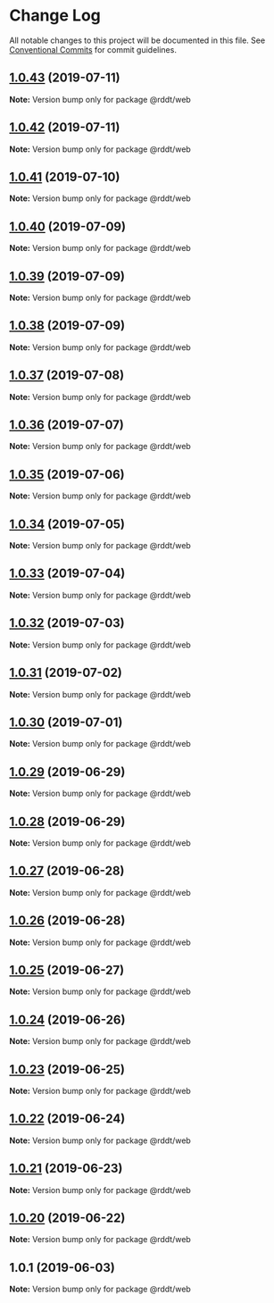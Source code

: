 # Change Log

All notable changes to this project will be documented in this file.
See [Conventional Commits](https://conventionalcommits.org) for commit guidelines.

## [1.0.43](https://github.com/krisScript/fullstack-reddit-clone-ts-mern/compare/v1.0.42...v1.0.43) (2019-07-11)

**Note:** Version bump only for package @rddt/web





## [1.0.42](https://github.com/krisScript/fullstack-reddit-clone-ts-mern/compare/v1.0.41...v1.0.42) (2019-07-11)

**Note:** Version bump only for package @rddt/web





## [1.0.41](https://github.com/krisScript/fullstack-reddit-clone-ts-mern/compare/v1.0.40...v1.0.41) (2019-07-10)

**Note:** Version bump only for package @rddt/web





## [1.0.40](https://github.com/krisScript/fullstack-reddit-clone-ts-mern/compare/v1.0.39...v1.0.40) (2019-07-09)

**Note:** Version bump only for package @rddt/web





## [1.0.39](https://github.com/krisScript/fullstack-reddit-clone-ts-mern/compare/v1.0.38...v1.0.39) (2019-07-09)

**Note:** Version bump only for package @rddt/web





## [1.0.38](https://github.com/krisScript/fullstack-reddit-clone-ts-mern/compare/v1.0.37...v1.0.38) (2019-07-09)

**Note:** Version bump only for package @rddt/web





## [1.0.37](https://github.com/krisScript/fullstack-reddit-clone-ts-mern/compare/v1.0.36...v1.0.37) (2019-07-08)

**Note:** Version bump only for package @rddt/web





## [1.0.36](https://github.com/krisScript/fullstack-reddit-clone-ts-mern/compare/v1.0.35...v1.0.36) (2019-07-07)

**Note:** Version bump only for package @rddt/web





## [1.0.35](https://github.com/krisScript/fullstack-reddit-clone-ts-mern/compare/v1.0.34...v1.0.35) (2019-07-06)

**Note:** Version bump only for package @rddt/web





## [1.0.34](https://github.com/krisScript/fullstack-reddit-clone-ts-mern/compare/v1.0.33...v1.0.34) (2019-07-05)

**Note:** Version bump only for package @rddt/web





## [1.0.33](https://github.com/krisScript/fullstack-reddit-clone-ts-mern/compare/v1.0.32...v1.0.33) (2019-07-04)

**Note:** Version bump only for package @rddt/web





## [1.0.32](https://github.com/krisScript/fullstack-reddit-clone-ts-mern/compare/v1.0.31...v1.0.32) (2019-07-03)

**Note:** Version bump only for package @rddt/web





## [1.0.31](https://github.com/krisScript/fullstack-reddit-clone-ts-mern/compare/v1.0.30...v1.0.31) (2019-07-02)

**Note:** Version bump only for package @rddt/web





## [1.0.30](https://github.com/krisScript/fullstack-reddit-clone-ts-mern/compare/v1.0.29...v1.0.30) (2019-07-01)

**Note:** Version bump only for package @rddt/web





## [1.0.29](https://github.com/krisScript/fullstack-reddit-clone-ts-mern/compare/v1.0.28...v1.0.29) (2019-06-29)

**Note:** Version bump only for package @rddt/web





## [1.0.28](https://github.com/krisScript/fullstack-reddit-clone-ts-mern/compare/v1.0.27...v1.0.28) (2019-06-29)

**Note:** Version bump only for package @rddt/web





## [1.0.27](https://github.com/krisScript/fullstack-reddit-clone-ts-mern/compare/v1.0.26...v1.0.27) (2019-06-28)

**Note:** Version bump only for package @rddt/web





## [1.0.26](https://github.com/krisScript/fullstack-reddit-clone-ts-mern/compare/v1.0.25...v1.0.26) (2019-06-28)

**Note:** Version bump only for package @rddt/web





## [1.0.25](https://github.com/krisScript/fullstack-reddit-clone-ts-mern/compare/v1.0.24...v1.0.25) (2019-06-27)

**Note:** Version bump only for package @rddt/web





## [1.0.24](https://github.com/krisScript/fullstack-reddit-clone-ts-mern/compare/v1.0.23...v1.0.24) (2019-06-26)

**Note:** Version bump only for package @rddt/web





## [1.0.23](https://github.com/krisScript/fullstack-reddit-clone-ts-mern/compare/v1.0.22...v1.0.23) (2019-06-25)

**Note:** Version bump only for package @rddt/web





## [1.0.22](https://github.com/krisScript/fullstack-reddit-clone-ts-mern/compare/v1.0.21...v1.0.22) (2019-06-24)

**Note:** Version bump only for package @rddt/web





## [1.0.21](https://github.com/krisScript/fullstack-reddit-clone-ts-mern/compare/v1.0.20...v1.0.21) (2019-06-23)

**Note:** Version bump only for package @rddt/web





## [1.0.20](https://github.com/krisScript/fullstack-reddit-clone-ts-mern/compare/v1.0.19...v1.0.20) (2019-06-22)

**Note:** Version bump only for package @rddt/web





## 1.0.1 (2019-06-03)

**Note:** Version bump only for package @rddt/web
